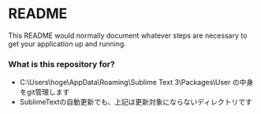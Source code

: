 # README #

This README would normally document whatever steps are necessary to get your application up and running.

### What is this repository for? ###

* C:\Users\hoge\AppData\Roaming\Sublime Text 3\Packages\User の中身をgit管理します
* SublimeTextの自動更新でも、上記は更新対象にならないディレクトリです